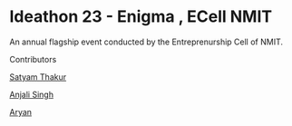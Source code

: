 # Ideathon 23 - Enigma , ECell NMIT

An annual flagship event conducted by the Entreprenurship Cell of NMIT.

Contributors 

[Satyam Thakur](https://github.com/ThakurSatyam04)

[Anjali Singh](https://github.com/Anjali0048)

[Aryan](https://github.com/thearyanag)
